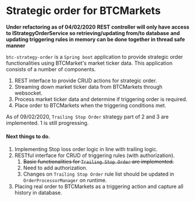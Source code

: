 # Strategic order for BTCMarkets

**Under refactoring as of 04/02/2020**
**REST controller will only have access to IStrategyOrderService so retrieving/updating from/to database**
**and updating triggering rules in memory can be done together in thread safe manner**

`btc-strategy-order` is a `Spring boot` application to provide strategic order functionalities using BTCMarket's market ticker data.
This application consists of a number of components.

1. REST interface to provide CRUD actions for strategic order.
2. Streaming down market ticker data from BTCMarkets through websocket.
3. Process market ticker data and determine if triggering order is required.
4. Place order to BTCMarkets when the triggering conditions met.

As of 09/02/2020, `Trailing Stop Order` strategy part of 2 and 3 are implemented. 1 is still progressing.

#### Next things to do.

1. Implementing Stop loss order logic in line with trailing logic.
2. RESTful interface for CRUD of triggering rules (with authorization).
   1. ~~Basic functionalities for `Trailing Stop Order` are implemented.~~
   2. Need to add authorization.
   3. Changes on `Trailing Stop Order` rule list should be updated in `OrderProcessorManager` on runtime.
3. Placing real order to BTCMarkets as a triggering action and capture all history in database.
